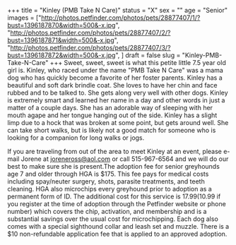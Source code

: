 +++
title = "Kinley (PMB Take N Care)"
status = "X"
sex = ""
age = "Senior"
images = ["http://photos.petfinder.com/photos/pets/28877407/1/?bust=1396187870&width=500&-x.jpg",
"http://photos.petfinder.com/photos/pets/28877407/2/?bust=1396187871&width=500&-x.jpg",
"http://photos.petfinder.com/photos/pets/28877407/3/?bust=1396187872&width=500&-x.jpg",
]
draft = false
slug = "Kinley-PMB-Take-N-Care"
+++
Sweet, sweet, sweet is what this petite little 7.5 year old girl is.  Kinley, who raced under the name "PMB Take N Care" was a mama dog who has quickly become a favorite of her foster parents.  Kinley has a beautiful and soft dark brindle coat.  She loves to have her chin and face rubbed and to be talked to.  She gets along very well with other dogs.  Kinley is extremely smart and learned her name in a day and other words in just a matter of a couple days.  She has an adorable way of sleeping
with her mouth agape and her tongue hanging out of the side.  Kinley has a slight limp due to a hock that was broken at some point, but gets around well.  She can take short walks, but is likely not a good match for someone who is looking for a companion for long walks or jogs. 

If you are traveling from out of the area to meet Kinley at an event, please e-mail Jorene at joreneross@aol.com or call 515-967-6564 and we will do our best to make sure she is present.The adoption fee for senior greyhounds age 7 and older  through HGA is $175. This fee pays for medical costs including spay/neuter surgery, shots, parasite treatments, and teeth cleaning. HGA also microchips every greyhound prior to adoption as a permanent form of ID. The additional cost for this service is $17.99 ($10.99 if you register at the time of adoption through the Petfinder website or phone number) which covers the chip, activation, and membership and is a substantial savings over the usual cost for microchipping. Each dog also comes with a special sighthound collar and leash set and muzzle. There is a $10 non-refundable application fee that is applied to an approved adoption.
